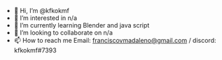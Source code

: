 - 👋 Hi, I’m @kfkokmf
- 👀 I’m interested in n/a
- 🌱 I’m currently learning Blender and java script
- 💞️ I’m looking to collaborate on n/a
- 📫 How to reach me Email: franciscovmadaleno@gmail.com / discord: kfkokmf#7393
